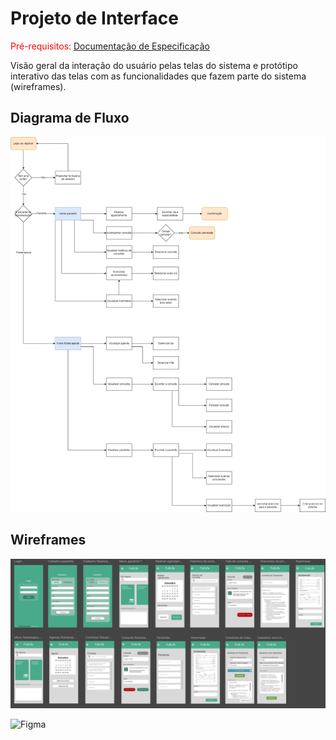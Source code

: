 
# Projeto de Interface

<span style="color:red">Pré-requisitos: <a href="2-Especificação do Projeto.md"> Documentação de Especificação</a></span>

Visão geral da interação do usuário pelas telas do sistema e protótipo interativo das telas com as funcionalidades que fazem parte do sistema (wireframes).

## Diagrama de Fluxo

![Exemplo de Diagrama de Fluxo](img/diagrama_de_fluxo.jpg)

## Wireframes

![Exemplo de Wireframe](img/wireframes.png)

![Figma](https://www.figma.com/design/rfTxIohwANKG9h7AdmmI3p/Full-Life?node-id=0-1&node-type=canvas&t=Bw7o1a4GWWILe7YS-0)
